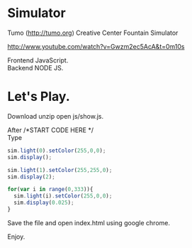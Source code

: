 Simulator
=========

Tumo (http://tumo.org)  Creative Center Fountain Simulator

http://www.youtube.com/watch?v=Gwzm2ec5AcA&t=0m10s

Frontend JavaScript. 
<br />
Backend  NODE JS.

Let's Play.
=========
Download unzip open js/show.js.

After   /*START CODE HERE */  <br /> Type

```js
sim.light(0).setColor(255,0,0);
sim.display();

sim.light(1).setColor(255,255,0);
sim.display(2);

for(var i in range(0,333)){
  sim.light(i).setColor(255,0,0);
  sim.display(0.025);
}
```

Save the file and open index.html using google chrome.

Enjoy.
